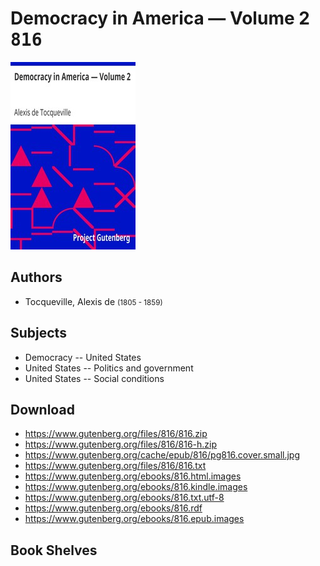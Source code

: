 # Democracy in America — Volume 2 <kbd>816</kbd>

![](./cover.medium.jpg "")

## Authors


 - Tocqueville, Alexis de <small>(1805 - 1859)</small>

## Subjects


 - Democracy -- United States
 - United States -- Politics and government
 - United States -- Social conditions

## Download


 - https://www.gutenberg.org/files/816/816.zip
 - https://www.gutenberg.org/files/816/816-h.zip
 - https://www.gutenberg.org/cache/epub/816/pg816.cover.small.jpg
 - https://www.gutenberg.org/files/816/816.txt
 - https://www.gutenberg.org/ebooks/816.html.images
 - https://www.gutenberg.org/ebooks/816.kindle.images
 - https://www.gutenberg.org/ebooks/816.txt.utf-8
 - https://www.gutenberg.org/ebooks/816.rdf
 - https://www.gutenberg.org/ebooks/816.epub.images

## Book Shelves


